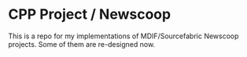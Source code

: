 # CPP Project / Newscoop

This is a repo for my implementations of MDIF/Sourcefabric Newscoop projects. Some of them are re-designed now.
